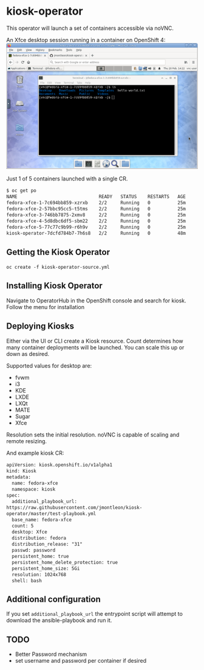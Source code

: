 # kiosk-operator
This operator will launch a set of containers accessible via noVNC.

An Xfce desktop session running in a container on OpenShift 4:
![Xfce Desktop](https://github.com/jmontleon/kiosk-operator/blob/master/fedora-xfce.png)

Just 1 of 5 containers launched with a single CR.
```
$ oc get po
NAME                              READY   STATUS    RESTARTS   AGE
fedora-xfce-1-7c694bb859-xzrxb    2/2     Running   0          25m
fedora-xfce-2-57bbc95cc5-t5tms    2/2     Running   0          25m
fedora-xfce-3-746bb7875-2xmv8     2/2     Running   0          25m
fedora-xfce-4-5d8dbc6df5-sbm22    2/2     Running   0          25m
fedora-xfce-5-77c77c9b99-r6h9v    2/2     Running   0          25m
kiosk-operator-7dcfd784b7-7h6s8   2/2     Running   0          48m
```

## Getting the Kiosk Operator
`oc create -f kiosk-operator-source.yml`

## Installing Kiosk Operator
Navigate to OperatorHub in the OpenShift console and search for kiosk. Follow the menu for installation

## Deploying Kiosks
Either via the UI or CLI create a Kiosk resource.  Count determines how many container deployments will be launched. You can scale this up or down as desired.

Supported values for desktop are:
- fvwm
- i3
- KDE
- LXDE
- LXQt
- MATE
- Sugar
- Xfce

Resolution sets the initial resolution. noVNC is capable of scaling and remote resizing.

And example kiosk CR:
```
apiVersion: kiosk.openshift.io/v1alpha1
kind: Kiosk
metadata:
  name: fedora-xfce
  namespace: kiosk
spec:
  additional_playbook_url: https://raw.githubusercontent.com/jmontleon/kiosk-operator/master/test-playbook.yml
  base_name: fedora-xfce
  count: 5
  desktop: Xfce
  distribution: fedora
  distribution_release: "31"
  passwd: password
  persistent_home: true
  persistent_home_delete_protection: true
  persistent_home_size: 5Gi
  resolution: 1024x768
  shell: bash
```

## Additional configuration
If you set `additional_playbook_url` the entrypoint script will attempt to download the ansible-playbook and run it.

## TODO
- Better Password mechanism
- set username and password per container if desired

